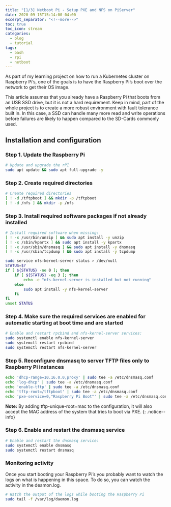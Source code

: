 ```yaml
---
title: "[1/3] Netboot Pi - Setup PXE and NFS on PiServer"
date: 2020-09-15T15:14:00-04:00
excerpt_separator: "<!--more-->"
toc: true
toc_icon: stream
categories:
  - blog
  - tutorial
tags:
  - bash
  - rpi
  - netboot
---
```


As part of my learning project on how to run a Kubernetes cluster on Raspberry Pi’s, one of the goals is to have the Raspberry Pi’s boot over the network to get their OS image.

This article assumes that you already have a Raspberry Pi that boots from an USB SSD drive, but it is not a hard requirement. Keep in mind, part of the whole project is to create a more robust environment with fault tolerance built in. In this case, a SSD can handle many more read and write operations before failures are likely to happen compared to the SD-Cards commonly used.

## Installation and configuration

### Step 1. Update the Raspberry Pi

```bash
# Update and upgrade the rPI
sudo apt update && sudo apt full-upgrade -y
```

### Step 2. Create required directories

```bash
# Create required directories
[ ! -d /tftpboot ] && mkdir -p /tftpboot
[ ! -d /nfs ] && mkdir -p /nfs
```

### Step 3. Install required software packages if not already installed

```bash
# Install required software when missing:
[ ! -x /usr/bin/unzip ] && sudo apt install -y unzip
[ ! -x /sbin/kpartx ] && sudo apt install -y kpartx
[ ! -x /usr/sbin/dnsmasq ] && sudo apt install -y dnsmasq
[ ! -x /usr/sbin/tcpdump ] && sudo apt install -y tcpdump

sudo service nfs-kernel-server status > /dev/null
STATUS=$?
if [ ${STATUS} -ne 0 ]; then
    if [ ${STATUS} -eq 3 ]; then
        echo -e "nfs-kernel-server is installed but not running"
    else
        sudo apt install -y nfs-kernel-server
    fi
fi
unset STATUS
```

### Step 4. Make sure the required services are enabled for automatic starting at boot time and are started

```bash
# Enable and restart rpcbind and nfs-kernel-server services:
sudo systemctl enable nfs-kernel-server
sudo systemctl restart rpcbind
sudo systemctl restart nfs-kernel-server
```

### Step 5. Reconfigure dnsmasq to server TFTP files only to Raspberry Pi instances

```bash
echo 'dhcp-range=10.16.0.0,proxy' | sudo tee -a /etc/dnsmasq.conf
echo 'log-dhcp' | sudo tee -a /etc/dnsmasq.conf
echo 'enable-tftp' | sudo tee -a /etc/dnsmasq.conf
echo 'tftp-root=/tftpboot' | sudo tee -a /etc/dnsmasq.conf
echo 'pxe-service=0,"Raspberry Pi Boot"' | sudo tee -a /etc/dnsmasq.conf
```

**Note:** By adding tftp-unique-root=mac to the configuration, it will also accept the MAC address of the system that tries to boot via PXE.
{: .notice--info}

### Step 6. Enable and restart the dnsmasq service

```bash
# Enable and restart the dnsmasq service:
sudo systemctl enable dnsmasq
sudo systemctl restart dnsmasq
```

### Monitoring activity

Once you start booting your Raspberry Pi’s you probably want to watch the logs on what is happening in this space. To do so, you can watch the activity in the deamon.log.

```bash
# Watch the output of the logs while booting the Raspberry Pi
sudo tail -f /var/log/daemon.log
```

